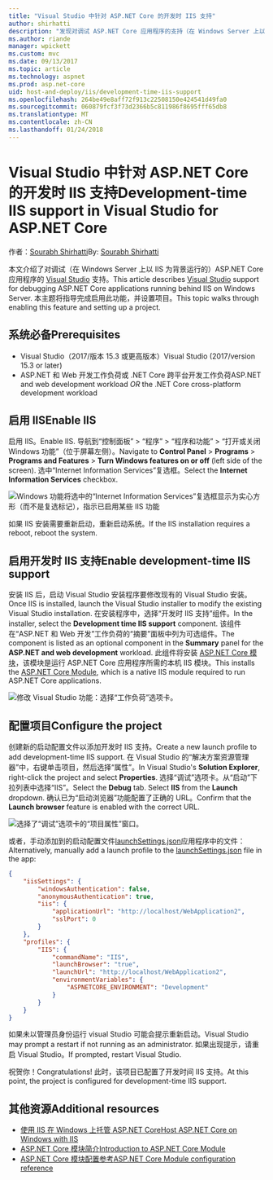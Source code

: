 ```yaml
---
title: "Visual Studio 中针对 ASP.NET Core 的开发时 IIS 支持"
author: shirhatti
description: "发现对调试 ASP.NET Core 应用程序的支持（在 Windows Server 上以 IIS 为背景运行时）。"
ms.author: riande
manager: wpickett
ms.custom: mvc
ms.date: 09/13/2017
ms.topic: article
ms.technology: aspnet
ms.prod: asp.net-core
uid: host-and-deploy/iis/development-time-iis-support
ms.openlocfilehash: 264be49e8aff72f913c22508150e424541d49fa0
ms.sourcegitcommit: 060879fcf3f73d2366b5c811986f8695fff65db8
ms.translationtype: MT
ms.contentlocale: zh-CN
ms.lasthandoff: 01/24/2018
---
```

# <a name="development-time-iis-support-in-visual-studio-for-aspnet-core"></a><span data-ttu-id="52d02-103">Visual Studio 中针对 ASP.NET Core 的开发时 IIS 支持</span><span class="sxs-lookup"><span data-stu-id="52d02-103">Development-time IIS support in Visual Studio for ASP.NET Core</span></span>

<span data-ttu-id="52d02-104">作者：[Sourabh Shirhatti](https://twitter.com/sshirhatti)</span><span class="sxs-lookup"><span data-stu-id="52d02-104">By: [Sourabh Shirhatti](https://twitter.com/sshirhatti)</span></span>

<span data-ttu-id="52d02-105">本文介绍了对调试（在 Windows Server 上以 IIS 为背景运行的）ASP.NET Core 应用程序的 [Visual Studio](https://www.visualstudio.com/vs/) 支持。</span><span class="sxs-lookup"><span data-stu-id="52d02-105">This article describes [Visual Studio](https://www.visualstudio.com/vs/) support for debugging ASP.NET Core applications running behind IIS on Windows Server.</span></span> <span data-ttu-id="52d02-106">本主题将指导完成启用此功能，并设置项目。</span><span class="sxs-lookup"><span data-stu-id="52d02-106">This topic walks through enabling this feature and setting up a project.</span></span>

## <a name="prerequisites"></a><span data-ttu-id="52d02-107">系统必备</span><span class="sxs-lookup"><span data-stu-id="52d02-107">Prerequisites</span></span>

* <span data-ttu-id="52d02-108">Visual Studio（2017/版本 15.3 或更高版本）</span><span class="sxs-lookup"><span data-stu-id="52d02-108">Visual Studio (2017/version 15.3 or later)</span></span>
* <span data-ttu-id="52d02-109">ASP.NET 和 Web 开发工作负荷或 .NET Core 跨平台开发工作负荷</span><span class="sxs-lookup"><span data-stu-id="52d02-109">ASP.NET and web development workload *OR* the .NET Core cross-platform development workload</span></span>

## <a name="enable-iis"></a><span data-ttu-id="52d02-110">启用 IIS</span><span class="sxs-lookup"><span data-stu-id="52d02-110">Enable IIS</span></span>

<span data-ttu-id="52d02-111">启用 IIS。</span><span class="sxs-lookup"><span data-stu-id="52d02-111">Enable IIS.</span></span> <span data-ttu-id="52d02-112">导航到“控制面板” > “程序” > “程序和功能” > “打开或关闭 Windows 功能”（位于屏幕左侧）。</span><span class="sxs-lookup"><span data-stu-id="52d02-112">Navigate to **Control Panel** > **Programs** > **Programs and Features** > **Turn Windows features on or off** (left side of the screen).</span></span> <span data-ttu-id="52d02-113">选中“Internet Information Services”复选框。</span><span class="sxs-lookup"><span data-stu-id="52d02-113">Select the **Internet Information Services** checkbox.</span></span>

![Windows 功能将选中的“Internet Information Services”复选框显示为实心方形（而不是复选标记），指示已启用某些 IIS 功能](development-time-iis-support/_static/enable_iis.png)

<span data-ttu-id="52d02-115">如果 IIS 安装需要重新启动，重新启动系统。</span><span class="sxs-lookup"><span data-stu-id="52d02-115">If the IIS installation requires a reboot, reboot the system.</span></span>

## <a name="enable-development-time-iis-support"></a><span data-ttu-id="52d02-116">启用开发时 IIS 支持</span><span class="sxs-lookup"><span data-stu-id="52d02-116">Enable development-time IIS support</span></span>

<span data-ttu-id="52d02-117">安装 IIS 后，启动 Visual Studio 安装程序要修改现有的 Visual Studio 安装。</span><span class="sxs-lookup"><span data-stu-id="52d02-117">Once IIS is installed, launch the Visual Studio installer to modify the existing Visual Studio installation.</span></span> <span data-ttu-id="52d02-118">在安装程序中，选择“开发时 IIS 支持”组件。</span><span class="sxs-lookup"><span data-stu-id="52d02-118">In the installer, select the **Development time IIS support** component.</span></span> <span data-ttu-id="52d02-119">该组件在“ASP.NET 和 Web 开发”工作负荷的“摘要”面板中列为可选组件。</span><span class="sxs-lookup"><span data-stu-id="52d02-119">The component is listed as an optional component in the **Summary** panel for the **ASP.NET and web development** workload.</span></span> <span data-ttu-id="52d02-120">此组件将安装 [ASP.NET Core 模块](xref:fundamentals/servers/aspnet-core-module)，该模块是运行 ASP.NET Core 应用程序所需的本机 IIS 模块。</span><span class="sxs-lookup"><span data-stu-id="52d02-120">This installs the [ASP.NET Core Module](xref:fundamentals/servers/aspnet-core-module), which is a native IIS module required to run ASP.NET Core applications.</span></span>

![修改 Visual Studio 功能：选择“工作负荷”选项卡。](development-time-iis-support/_static/development_time_support.png)

## <a name="configure-the-project"></a><span data-ttu-id="52d02-124">配置项目</span><span class="sxs-lookup"><span data-stu-id="52d02-124">Configure the project</span></span>

<span data-ttu-id="52d02-125">创建新的启动配置文件以添加开发时 IIS 支持。</span><span class="sxs-lookup"><span data-stu-id="52d02-125">Create a new launch profile to add development-time IIS support.</span></span> <span data-ttu-id="52d02-126">在 Visual Studio 的“解决方案资源管理器”中，右键单击项目，然后选择“属性”。</span><span class="sxs-lookup"><span data-stu-id="52d02-126">In Visual Studio's **Solution Explorer**, right-click the project and select **Properties**.</span></span> <span data-ttu-id="52d02-127">选择“调试”选项卡。从“启动”下拉列表中选择“IIS”。</span><span class="sxs-lookup"><span data-stu-id="52d02-127">Select the **Debug** tab. Select **IIS** from the **Launch** dropdown.</span></span> <span data-ttu-id="52d02-128">确认已为“启动浏览器”功能配置了正确的 URL。</span><span class="sxs-lookup"><span data-stu-id="52d02-128">Confirm that the **Launch browser** feature is enabled with the correct URL.</span></span>

![选择了“调试”选项卡的“项目属性”窗口。](development-time-iis-support/_static/project_properties.png)

<span data-ttu-id="52d02-133">或者，手动添加到的启动配置文件[launchSettings.json](http://json.schemastore.org/launchsettings)应用程序中的文件：</span><span class="sxs-lookup"><span data-stu-id="52d02-133">Alternatively, manually add a launch profile to the [launchSettings.json](http://json.schemastore.org/launchsettings) file in the app:</span></span>

```json
{
    "iisSettings": {
        "windowsAuthentication": false,
        "anonymousAuthentication": true,
        "iis": {
            "applicationUrl": "http://localhost/WebApplication2",
            "sslPort": 0
        }
    },
    "profiles": {
        "IIS": {
            "commandName": "IIS",
            "launchBrowser": "true",
            "launchUrl": "http://localhost/WebApplication2",
            "environmentVariables": {
                "ASPNETCORE_ENVIRONMENT": "Development"
            }
        }
    }
}
```

<span data-ttu-id="52d02-134">如果未以管理员身份运行 visual Studio 可能会提示重新启动。</span><span class="sxs-lookup"><span data-stu-id="52d02-134">Visual Studio may prompt a restart if not running as an administrator.</span></span> <span data-ttu-id="52d02-135">如果出现提示，请重启 Visual Studio。</span><span class="sxs-lookup"><span data-stu-id="52d02-135">If prompted, restart Visual Studio.</span></span>

<span data-ttu-id="52d02-136">祝贺你！</span><span class="sxs-lookup"><span data-stu-id="52d02-136">Congratulations!</span></span> <span data-ttu-id="52d02-137">此时，该项目已配置了开发时间 IIS 支持。</span><span class="sxs-lookup"><span data-stu-id="52d02-137">At this point, the project is configured for development-time IIS support.</span></span> 

## <a name="additional-resources"></a><span data-ttu-id="52d02-138">其他资源</span><span class="sxs-lookup"><span data-stu-id="52d02-138">Additional resources</span></span>

* [<span data-ttu-id="52d02-139">使用 IIS 在 Windows 上托管 ASP.NET Core</span><span class="sxs-lookup"><span data-stu-id="52d02-139">Host ASP.NET Core on Windows with IIS</span></span>](xref:host-and-deploy/iis/index)
* [<span data-ttu-id="52d02-140">ASP.NET Core 模块简介</span><span class="sxs-lookup"><span data-stu-id="52d02-140">Introduction to ASP.NET Core Module</span></span>](xref:fundamentals/servers/aspnet-core-module)
* [<span data-ttu-id="52d02-141">ASP.NET Core 模块配置参考</span><span class="sxs-lookup"><span data-stu-id="52d02-141">ASP.NET Core Module configuration reference</span></span>](xref:host-and-deploy/aspnet-core-module)
